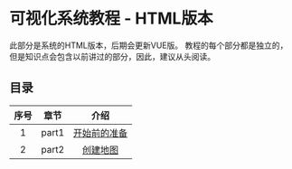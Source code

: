 # 可视化系统教程 - HTML版本

此部分是系统的HTML版本，后期会更新VUE版。
教程的每个部分都是独立的，但是知识点会包含以前讲过的部分，因此，建议从头阅读。

## 目录

序号 | 章节 | 介绍
:-:|:-:|:-:
1 | part1 | [开始前的准备](https://github.com/larrygogo/VisualData-CoolCoder/blob/master/html/part1/%E5%BC%80%E5%A7%8B%E5%89%8D%E7%9A%84%E5%87%86%E5%A4%87.md "开始前的准备")
2 | part2 | [创建地图](https://github.com/larrygogo/VisualData-CoolCoder/blob/master/html/part2/%E5%88%9B%E5%BB%BA%E5%9C%B0%E5%9B%BE.md "创建地图")
